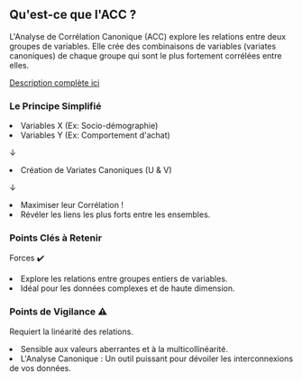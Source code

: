 ## Qu'est-ce que l'ACC ?
L'Analyse de Corrélation Canonique (ACC) explore les relations entre deux groupes de variables. Elle crée des combinaisons de variables (variates canoniques) de chaque groupe qui sont le plus fortement corrélées entre elles.

[Description complète ici](https://meddatamuse.github.io/canonical_analysis/)
### Le Principe Simplifié
<li>Variables X (Ex: Socio-démographie)

<li>Variables Y (Ex: Comportement d'achat)

↓

<li>Création de Variates Canoniques (U & V)

↓

<li>Maximiser leur Corrélation !

 <li>Révéler les liens les plus forts entre les ensembles.

### Points Clés à Retenir
Forces ✔️
<li>Explore les relations entre groupes entiers de variables.

<li>Idéal pour les données complexes et de haute dimension.

### Points de Vigilance ⚠️
Requiert la linéarité des relations.

<li>Sensible aux valeurs aberrantes et à la multicollinéarité.

<li>L'Analyse Canonique : Un outil puissant pour dévoiler les interconnexions de vos données.
